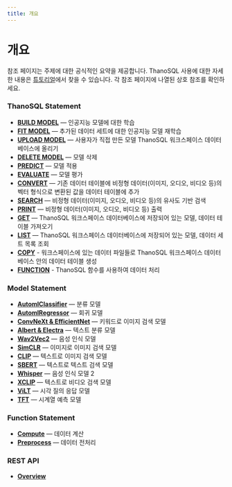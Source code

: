 ```yaml
---
title: 개요
---
```


# __개요__


참조 페이지는 주제에 대한 공식적인 요약을 제공합니다. ThanoSQL 사용에 대한 자세한 내용은 [튜토리얼](../tutorials/algorithm_list/)에서 찾을 수 있습니다. 각 참조 페이지에 나열된 상호 참조를 확인하세요.

### __ThanoSQL Statement__

- [__BUILD MODEL__](./ThanoSQL_query/BUILD_MODEL_SYNTAX/) — 인공지능 모델에 대한 학습
- [__FIT MODEL__](./ThanoSQL_query/FIT_MODEL_SYNTAX/) —  추가된 데이터 세트에 대한 인공지능 모델 재학습
- [__UPLOAD MODEL__](./ThanoSQL_query/UPLOAD_MODEL_SYNTAX/) — 사용자가 직접 만든 모델 ThanoSQL 워크스페이스 데이터베이스에 올리기
- [__DELETE MODEL__](./ThanoSQL_query/DELETE_MODEL_SYNTAX/) —  모델 삭제
- [__PREDICT__](./ThanoSQL_query/PREDICT_SYNTAX/) — 모델 적용
- [__EVALUATE__](./ThanoSQL_query/EVALUATE_SYNTAX/) —  모델 평가
- [__CONVERT__](./ThanoSQL_query/CONVERT_SYNTAX/) — 기존 데이터 테이블에 비정형 데이터(이미지, 오디오, 비디오 등)의 벡터 형식으로 변환된 값을 데이터 테이블에 추가
- [__SEARCH__](./ThanoSQL_query/SEARCH_SYNTAX/) — 비정형 데이터(이미지, 오디오, 비디오 등)의 유사도 기반 검색
- [__PRINT__](./ThanoSQL_query/PRINT_SYNTAX/) — 비정형 데이터(이미지, 오디오, 비디오 등) 출력
- [__GET__](./ThanoSQL_query/GET_SYNTAX/) —  ThanoSQL 워크스페이스 데이터베이스에 저장되어 있는 모델, 데이터 테이블 가져오기
- [__LIST__](./ThanoSQL_query/LIST_SYNTAX/) — ThanoSQL 워크스페이스 데이터베이스에 저장되어 있는 모델, 데이터 세트 목록 조회
- [__COPY__](./ThanoSQL_query/COPY_SYNTAX/) - 워크스페이스에 있는 데이터 파일들로 ThanoSQL 워크스페이스 데이터베이스 안의 데이터 테이블 생성
- [__FUNCTION__](./ThanoSQL_query/FUNCTION_SYNTAX/) - ThanoSQL 함수를 사용하여 데이터 처리

### __Model Statement__

- [__AutomlClassifier__](./ThanoSQL_model/AutomlClassifier/) — 분류 모델
- [__AutomlRegressor__](./ThanoSQL_model/AutomlRegressor/) — 회귀 모델
- [__ConvNeXt & EfficientNet__](./ThanoSQL_model/ConvNeXt_EfficientNet/) — 키워드로 이미지 검색 모델
- [__Albert & Electra__](./ThanoSQL_model/Albert_Electra/) — 텍스트 분류 모델
- [__Wav2Vec2__](./ThanoSQL_model/Wav2Vec2/) — 음성 인식 모델
- [__SimCLR__](./ThanoSQL_model/SimCLR/) —  이미지로 이미지 검색 모델
- [__CLIP__](./ThanoSQL_model/CLIP/) — 텍스트로 이미지 검색 모델
- [__SBERT__](./ThanoSQL_model/SBERT/) — 텍스트로 텍스트 검색 모델
- [__Whisper__](./ThanoSQL_model/Whisper/) — 음성 인식 모델 2
- [__XCLIP__](./ThanoSQL_model/XCLIP/) — 텍스트로 비디오 검색 모델
- [__ViLT__](./ThanoSQL_model/ViLT/) — 시각 질의 응답 모델
- [__TFT__](./ThanoSQL_model/TFT/) — 시계열 예측 모델

### __Function Statement__ 
- [__Compute__](./ThanoSQL_function/Compute/) — 데이터 계산
- [__Preprocess__](./ThanoSQL_function/Preprocess/) — 데이터 전처리

### __REST API__ 

- [__Overview__](./ThanoSQL_connecting/overview/)